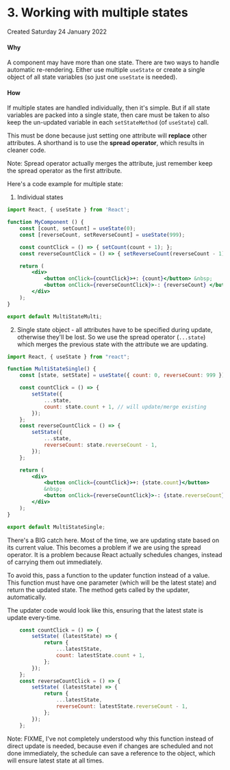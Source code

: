 # 3. Working with multiple states
Created Saturday 24 January 2022

#### Why
A component may have more than one state. There are two ways to handle automatic re-rendering. Either use multiple `useState` or create a single object of all state variables (so just one `useState` is needed).

#### How
If multiple states are handled individually, then it's simple. But if all state variables are packed into a single state, then care must be taken to also keep the un-updated variable in each `setStateMethod` (of `useState`) call.

This must be done because just setting one attribute will **replace** other attributes. A shorthand is to use the **spread operator**, which results in cleaner code. 

Note: Spread operator actually merges the attribute, just remember keep the spread operator as the first attribute.

Here's a code example for multiple state:
1. Individual states
```jsx
import React, { useState } from 'React';

function MyComponent () {
	const [count, setCount] = useState(0);
	const [reverseCount, setReverseCount] = useState(999);

	const countClick = () => { setCount(count + 1); };
	const reverseCountClick = () => { setReverseCount(reverseCount - 1); };

	return (
		<div>
			<button onClick={countClick}>+: {count}</button> &nbsp;
			<button onClick={reverseCountClick}>-: {reverseCount} </button>
		</div>
	);
}

export default MultiStateMulti;
```

2. Single state object - all attributes have to be specified during update, otherwise they'll be lost. So we use the spread operator (`...state`) which merges the previous state with the attribute we are updating.
```jsx
import React, { useState } from "react";

function MultiStateSingle() {
	const [state, setState] = useState({ count: 0, reverseCount: 999 });

	const countClick = () => {
		setState({
			...state,
		    count: state.count + 1, // will update/merge existing
		});
	};
	const reverseCountClick = () => {
		setState({
		    ...state,
			reverseCount: state.reverseCount - 1,
		});
	};

	return (
		<div>
			<button onClick={countClick}>+: {state.count}</button> 
			&nbsp;
			<button onClick={reverseCountClick}>-: {state.reverseCount}</button>
		</div>
	);
}

export default MultiStateSingle;
```

There's a BIG catch here. Most of the time, we are updating state based on its current value. This becomes a problem if we are using the spread operator. It is a problem because React actually schedules changes, instead of carrying them out immediately.

To avoid this, pass a function to the updater function instead of a value. This function must have one parameter (which will be the latest state) and return the updated state. The method gets called by the updater, automatically.

The updater code would look like this, ensuring that the latest state is update every-time.
```jsx
	const countClick = () => {
		setState( (latestState) => {
			return {
				...latestState,
				count: latestState.count + 1,
			};
		});
	};
	const reverseCountClick = () => {
		setState( (latestState) => {
			return {
				...latestState,
				reverseCount: latestState.reverseCount - 1,
			};
		});
	};
```

Note: FIXME, I've not completely understood why this function instead of direct update is needed, because even if changes are scheduled and not done immediately, the schedule can save a reference to the object, which will ensure latest state at all times.
